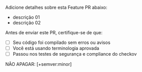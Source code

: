 Adicione detalhes sobre esta Feature PR abaixo:
- descrição 01
- descrição 02
 
Antes de enviar este PR, certifique-se de que:

- [ ] Seu código foi compilado sem erros ou avisos
- [ ] Você está usando terminologia aprovada
- [ ] Passou nos testes de segurança e compliance do checkov

NÃO APAGAR: [+semver:minor]